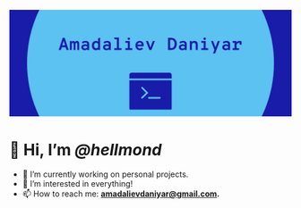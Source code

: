 ![image](/assets/images/logo.png)
# 👋 Hi, I’m _@hellmond_
- 🔭 I’m currently working on personal projects.
- 👀 I’m interested in everything!
- 📫 How to reach me: **amadalievdaniyar@gmail.com.**
